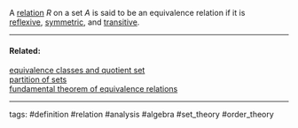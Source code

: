 A [relation](relation.md) $R$ on a set $A$ is said to be an equivalence relation if it is  
[reflexive](reflexive%20relation.md), [symmetric](symmetric%20relation.md), and [transitive](transitive%20relation.md).

---

#### Related:

[equivalence classes and quotient set](equivalence%20classes%20and%20quotient%20set.md)  
[partition of sets](partition%20of%20sets.md)  
[fundamental theorem of equivalence relations](fundamental%20theorem%20of%20equivalence%20relations.md)

---

tags: #definition #relation #analysis #algebra #set_theory #order_theory
